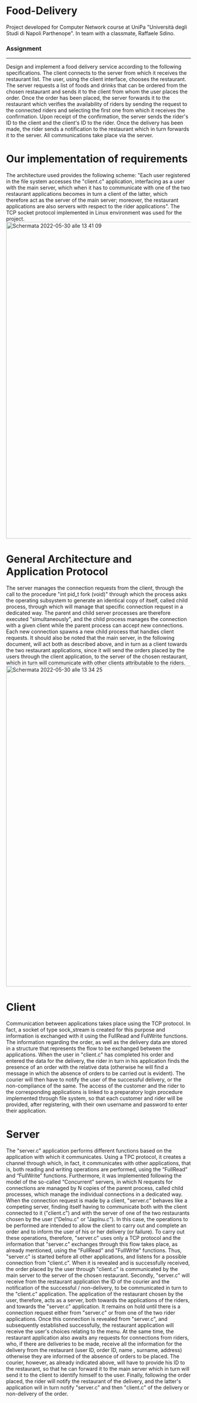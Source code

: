 # Food-Delivery
Project developed for Computer Network course at UniPa "Università degli Studi di Napoli Parthenope".
In team with a classmate, Raffaele Sdino.

### Assignment
----
Design and implement a food delivery service according to the following specifications. 
The client connects to the server from which it receives the restaurant list. The user, using the client interface, chooses the restaurant. The server requests a list of foods and drinks that can be ordered from the chosen restaurant and sends it to the client from whom the user places the order. Once the order has been placed, the server forwards it to the restaurant which verifies the availability of riders by sending the request to the connected riders and selecting the first one from which it receives the confirmation. Upon receipt of the confirmation, the server sends the rider's ID to the client and the client's ID to the rider. Once the delivery has been made, the rider sends a notification to the restaurant which in turn forwards it to the server. All communications take place via the server.

# Our implementation of requirements
The architecture used provides the following scheme: 
"Each user registered in the file system accesses the "client.c" application, interfacing as a user with the main server, which when it has to communicate with one of the two restaurant applications becomes in turn a client of the latter, which therefore act as the server of the main server; moreover, the restaurant applications are also servers with respect to the rider applications".
The TCP socket protocol implemented in Linux environment was used for the project.
<img width="864" alt="Schermata 2022-05-30 alle 13 41 09" src="https://user-images.githubusercontent.com/83810152/170985094-b36be714-a5f8-46e5-a17a-66364234c3a1.png">


# General Architecture and Application Protocol
The server manages the connection requests from the client, through the call to the procedure "int pid_t fork (void)" through which the process asks the operating subsystem to generate an identical copy of itself, called child process, through which will manage that specific connection request in a dedicated way. 
The parent and child server processes are therefore executed "simultaneously", and the child process manages the connection with a given client while the parent process can accept new connections. Each new connection spawns a new child process that handles client requests.
It should also be noted that the main server, in the following document, will act both as described above, and in turn as a client towards the two restaurant applications, since it will send the orders placed by the users through the client application, to the server of the chosen restaurant, which in turn will communicate with other clients attributable to the riders.
<img width="875" alt="Schermata 2022-05-30 alle 13 34 25" src="https://user-images.githubusercontent.com/83810152/170984117-79cf5bc9-cc08-4751-9da8-6effbc0e91ef.png">

# Client
Communication between applications takes place using the TCP protocol. 
In fact, a socket of type sock_stream is created for this purpose and information is exchanged with it using the FullRead and FullWrite functions. The information regarding the order, as well as the delivery data are stored in a structure that represents the flow to be exchanged between the applications. 
When the user in "client.c" has completed his order and entered the data for the delivery, the rider in turn in his application finds the presence of an order with the relative data (otherwise he will find a message in which the absence of orders to be carried out is evident). The courier will then have to notify the user of the successful delivery, or the non-compliance of the same. 
The access of the customer and the rider to the corresponding applications is linked to a preparatory login procedure implemented through file system, so that each customer and rider will be provided, after registering, with their own username and password to enter their application.

# Server
The "server.c" application performs different functions based on the application with which it communicates. 
Using a TPC protocol, it creates a channel through which, in fact, it communicates with other applications, that is, both reading and writing operations are performed, using the “FullRead” and “FullWrite” functions.
Furthermore, it was implemented following the model of the so-called “Concurrent” servers, in which N requests for connections are managed by N copies of the parent process, called child processes, which manage the individual connections in a dedicated way.
When the connection request is made by a client, "server.c" behaves like a competing server, finding itself having to communicate both with the client connected to it ("client.c") and with the server of one of the two restaurants chosen by the user ("DeInu.c" or "JapInu.c"). In this case, the operations to be performed are intended to allow the client to carry out and complete an order and to inform the user of his or her delivery (or failure).
To carry out these operations, therefore, "server.c" uses only a TCP protocol and the information that "server.c" exchanges through this flow takes place, as already mentioned, using the "FullRead" and "FullWrite" functions. 
Thus, "server.c" is started before all other applications, and listens for a possible connection from "client.c". When it is revealed and is successfully received, the order placed by the user through "client.c" is communicated by the main server to the server of the chosen restaurant. Secondly, "server.c" will receive from the restaurant application the ID of the courier and the notification of the successful / non-delivery, to be communicated in turn to the "client.c" application. The application of the restaurant chosen by the user, therefore, acts as a server, both towards the applications of the riders, and towards the "server.c" application. 
It remains on hold until there is a connection request either from "server.c" or from one of the two rider applications. Once this connection is revealed from "server.c", and subsequently established successfully, the restaurant application will receive the user's choices relating to the menu. At the same time, the restaurant application also awaits any requests for connections from riders, who, if there are deliveries to be made, receive all the information for the delivery from the restaurant (user ID, order ID, name , surname, address) otherwise they are informed of the absence of orders to be placed.
The courier, however, as already indicated above, will have to provide his ID to the restaurant, so that he can forward it to the main server which in turn will send it to the client to identify himself to the user. Finally, following the order placed, the rider will notify the restaurant of the delivery, and the latter's application will in turn notify "server.c" and then "client.c" of the delivery or non-delivery of the order.
